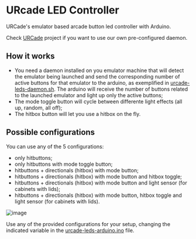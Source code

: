 # URcade LED Controller
URCade's emulator based arcade button led controller with Arduino.

Check [URCade](https://urcade-files.ddns.net) project if you want to use our own pre-configured daemon.

## How it works
- You need a daemon installed on you emulator machine that will detect the emulator being launched and send the corresponding number of active buttons for that emulator to the arduino, as exemplified in [urcade-leds-daemon.sh](urcade-leds-daemon.sh). The arduino will receive the number of buttons related to the launched emulator and light up only the active buttons;
- The mode toggle button will cycle between differente light effects (all up, random, all off);
- The hitbox button will let you use a hitbox on the fly.

## Possible configurations
You can use any of the 5 configurations:
- only hitbuttons;
- only hitbuttons with mode toggle button;
- hitbuttons + directionals (hitbox) with mode button;
- hitbuttons + directionals (hitbox) with mode button and hitbox toggle;
- hitbuttons + directionals (hitbox) with mode button and light sensor (for cabinets with lids);
- hitbuttons + directionals (hitbox) with mode button, hitbox toggle and light sensor (for cabinets with lids).

![image](https://github.com/user-attachments/assets/e11a3b43-b71d-43fc-ad84-7a18ad0edf9d)

Use any of the provided configurations for your setup, changing the indicated variable in the [urcade-leds-arduino.ino](urcade-leds-arduino.ino) file.
